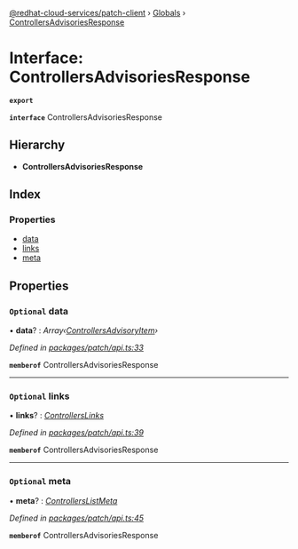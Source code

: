 [@redhat-cloud-services/patch-client](../README.md) › [Globals](../globals.md) › [ControllersAdvisoriesResponse](controllersadvisoriesresponse.md)

# Interface: ControllersAdvisoriesResponse

**`export`** 

**`interface`** ControllersAdvisoriesResponse

## Hierarchy

* **ControllersAdvisoriesResponse**

## Index

### Properties

* [data](controllersadvisoriesresponse.md#optional-data)
* [links](controllersadvisoriesresponse.md#optional-links)
* [meta](controllersadvisoriesresponse.md#optional-meta)

## Properties

### `Optional` data

• **data**? : *Array‹[ControllersAdvisoryItem](controllersadvisoryitem.md)›*

*Defined in [packages/patch/api.ts:33](https://github.com/RedHatInsights/javascript-clients/blob/efdc955/packages/patch/api.ts#L33)*

**`memberof`** ControllersAdvisoriesResponse

___

### `Optional` links

• **links**? : *[ControllersLinks](controllerslinks.md)*

*Defined in [packages/patch/api.ts:39](https://github.com/RedHatInsights/javascript-clients/blob/efdc955/packages/patch/api.ts#L39)*

**`memberof`** ControllersAdvisoriesResponse

___

### `Optional` meta

• **meta**? : *[ControllersListMeta](controllerslistmeta.md)*

*Defined in [packages/patch/api.ts:45](https://github.com/RedHatInsights/javascript-clients/blob/efdc955/packages/patch/api.ts#L45)*

**`memberof`** ControllersAdvisoriesResponse
